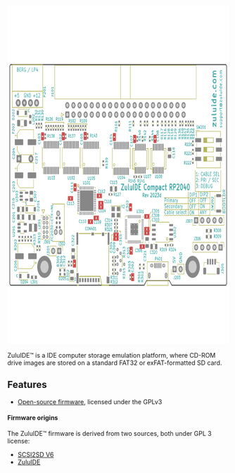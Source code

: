 <img src="assets/img/ZuluIDE-Compact-RP2040-Rev2023d.png" alt="ZuluIDE Compact RP2040 PCB" width="733" height="770">


ZuluIDE™ is a IDE computer storage emulation platform, where CD-ROM drive images are stored on a standard FAT32 or exFAT-formatted SD card.

## Features

* [Open-source firmware](https://github.com/zuluIDE/zuluIDE-firmware), licensed under the GPLv3

#### Firmware origins

The ZuluIDE™ firmware is derived from two sources, both under GPL 3 license:

* [SCSI2SD V6](http://www.codesrc.com/gitweb/index.cgi?p=SCSI2SD-V6.git;a=summary)
* [ZuluIDE](https://github.com/zuluscsi/ZuluSCSI-firmware)
